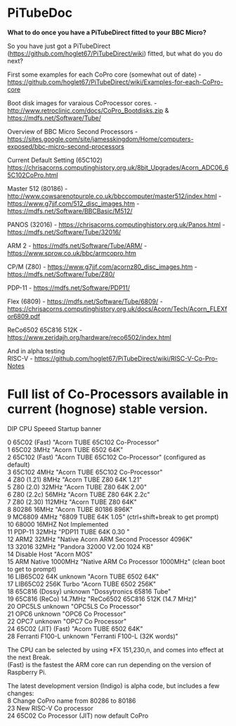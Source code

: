 # PiTubeDoc
<b>What to do once you have a PiTubeDirect fitted to your BBC Micro?</b>

So you have just got a PiTubeDirect (https://github.com/hoglet67/PiTubeDirect/wiki) fitted, but what do you do next?

First some examples for each CoPro core (somewhat out of date) - https://github.com/hoglet67/PiTubeDirect/wiki/Examples-for-each-CoPro-core

Boot disk images for varaious CoProcessor cores. - http://www.retroclinic.com/docs/CoPro_Bootdisks.zip & https://mdfs.net/Software/Tube/


Overview of BBC Micro Second Processors - https://sites.google.com/site/jamesskingdom/Home/computers-exposed/bbc-micro-second-processors

Current Default Setting (65C102) https://chrisacorns.computinghistory.org.uk/8bit_Upgrades/Acorn_ADC06_65C102CoPro.html

Master 512 (80186) - http://www.cowsarenotpurple.co.uk/bbccomputer/master512/index.html - https://www.g7jjf.com/512_disc_images.htm -  https://mdfs.net/Software/BBCBasic/M512/

PANOS (32016) - https://chrisacorns.computinghistory.org.uk/Panos.html - https://mdfs.net/Software/Tube/32016/

ARM 2 - https://mdfs.net/Software/Tube/ARM/ - https://www.sprow.co.uk/bbc/armcopro.htm 

CP/M (Z80) - https://www.g7jjf.com/acornz80_disc_images.htm -  https://mdfs.net/Software/Tube/Z80/

PDP-11 - https://mdfs.net/Software/PDP11/

Flex (6809) - https://mdfs.net/Software/Tube/6809/ - https://chrisacorns.computinghistory.org.uk/docs/Acorn/Tech/Acorn_FLEXfor6809.pdf

ReCo6502 65C816 512K - https://www.zeridajh.org/hardware/reco6502/index.html

And in alpha testing<br>
RISC-V - https://github.com/hoglet67/PiTubeDirect/wiki/RISC-V-Co-Pro-Notes


# Full list of Co-Processors available in current (hognose) stable version.

DIP CPU		Speeed		Startup banner

0	65C02		(Fast)		"Acorn TUBE 65C102 Co-Processor"<br>
1 65C02		3MHz		"Acorn TUBE 6502 64K"<br>
2	65C102		(Fast)		"Acorn TUBE  65C102 Co-Processor" (configured as default)<br>
3	65C102		4MHz		"Acorn TUBE  65C102 Co-Processor"<br>
4 Z80 (1.21)	8MHz		"Acorn TUBE Z80 64K 1.21" <br>
5	Z80 (2.0)		32MHz		"Acorn TUBE Z80 64K 2.00"	<br>
6	Z80 (2.2c)		56MHz		"Acorn TUBE Z80 64K 2.2c"	<br>
7	Z80 (2.30)	112MHz		"Acorn TUBE Z80 64K"	<br>
8	80286		16MHz		"Acorn TUBE 80186 896K"<br>
9	MC6809		4MHz		"6809 TUBE 64K 1.05" (ctrl+shift+break to get prompt)<br>
10	68000		16MHZ		Not Implemented<br>
11	PDP-11		32MHz		"PDP11 TUBE 64K 0.30 "<br>
12	ARM2		32MHz		"Native Acorn ARM Second Processor 4096K"<br>
13	32016		32MHz		"Pandora 32000 V2.00 1024 KB"<br>
14	Disable		Host  		"Acorn MOS"<br>
15	ARM Native	1000MHz		"Native ARM Co Processor 1000MHz" (clean boot to get to prompt)<br>
16	LIB65C02 64K	unknown		"Acorn TUBE 6502 64K"<br>
17	LIB65C02 256K	Turbo 		"Acorn TUBE 6502 256K"<br>
18	65C816 (Dossy) unknown		"Dossytronics 65816 Tube"<br>
19	65C816 (ReCo)	14.7MHz		"ReCo6502 65C816 512K (14.7 MHz)"<br>
20	OPC5LS		unknown		"OPC5LS Co Processor"<br>
21	OPC6		unknown		"OPC6 Co Processor"<br>
22	OPC7		unknown		"OPC7 Co Processor"<br>
24	65C02 (JIT)	(Fast)		"Acorn TUBE 6502 64K"<br>
28 	Ferranti F100-L	unknown		"Ferranti F100-L	(32K words)"<br>

The CPU can be selected by using *FX 151,230,n, and comes into effect at the next Break.<br>
(Fast) is the fastest the ARM core can run depending on the version of Raspberry Pi.

The latest development version (Indigo) is alpha code, but includes a few changes:<br>
8	Change CoPro name from 80286 to 80186<br>
23	New RISC-V Co processor<br>
24	65C02 Co Processor (JIT) now default CoPro<br>
